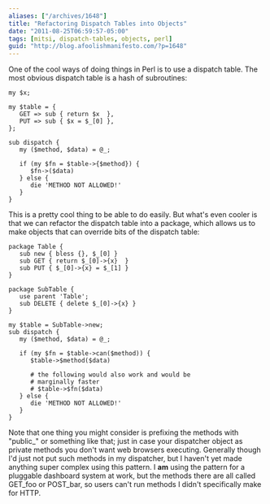 ```yaml
---
aliases: ["/archives/1648"]
title: "Refactoring Dispatch Tables into Objects"
date: "2011-08-25T06:59:57-05:00"
tags: [mitsi, dispatch-tables, objects, perl]
guid: "http://blog.afoolishmanifesto.com/?p=1648"
---
```

One of the cool ways of doing things in Perl is to use a dispatch table. The most obvious dispatch table is a hash of subroutines:

    my $x;

    my $table = {
       GET => sub { return $x  },
       PUT => sub { $x = $_[0] },
    };

    sub dispatch {
       my ($method, $data) = @_;

       if (my $fn = $table->{$method}) {
          $fn->($data)
       } else {
          die 'METHOD NOT ALLOWED!'
       }
    }

This is a pretty cool thing to be able to do easily. But what's even cooler is that we can refactor the dispatch table into a package, which allows us to make objects that can override bits of the dispatch table:

    package Table {
       sub new { bless {}, $_[0] }
       sub GET { return $_[0]->{x}  }
       sub PUT { $_[0]->{x} = $_[1] }
    }

    package SubTable {
       use parent 'Table';
       sub DELETE { delete $_[0]->{x} }
    }

    my $table = SubTable->new;
    sub dispatch {
       my ($method, $data) = @_;

       if (my $fn = $table->can($method)) {
          $table->$method($data)

          # the following would also work and would be
          # marginally faster
          # $table->$fn($data)
       } else {
          die 'METHOD NOT ALLOWED!'
       }
    }

Note that one thing you might consider is prefixing the methods with "public\_" or something like that; just in case your dispatcher object as private methods you don't want web browsers executing. Generally though I'd just not put such methods in my dispatcher, but I haven't yet made anything super complex using this pattern. I **am** using the pattern for a pluggable dashboard system at work, but the methods there are all called GET\_foo or POST\_bar, so users can't run methods I didn't specifically make for HTTP.
